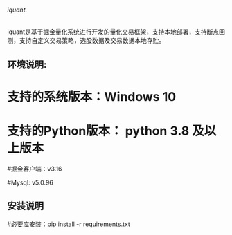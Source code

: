 ###### iquant.

iquant是基于掘金量化系统进行开发的量化交易框架，支持本地部署，支持断点回测，支持自定义交易策略，选股数据及交易数据本地存贮。

## 环境说明:

# 支持的系统版本：Windows 10

# 支持的Python版本： python 3.8 及以上版本

#掘金客户端：v3.16	

#Mysql: v5.0.96

## 安装说明

#必要库安装：pip install -r requirements.txt


